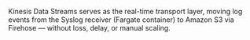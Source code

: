 Kinesis Data Streams serves as the real-time transport layer, moving log events from the Syslog receiver (Fargate container) to Amazon S3 via Firehose — without loss, delay, or manual scaling.
